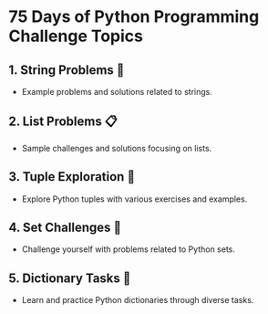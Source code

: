 # 75 Days of Python Programming Challenge Topics

## 1. String Problems 🧵
   - Example problems and solutions related to strings.

## 2. List Problems 📋
   - Sample challenges and solutions focusing on lists.

## 3. Tuple Exploration 🔄
   - Explore Python tuples with various exercises and examples.

## 4. Set Challenges 🧮
   - Challenge yourself with problems related to Python sets.

## 5. Dictionary Tasks 📖
   - Learn and practice Python dictionaries through diverse tasks.

